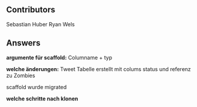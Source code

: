 ## Contributors
Sebastian Huber
Ryan Wels

## Answers
**argumente für scaffold:**
Columname + typ

**welche änderungen:**
Tweet Tabelle erstellt
mit colums status
und referenz zu Zombies

scaffold wurde migrated

**welche schritte nach klonen**
